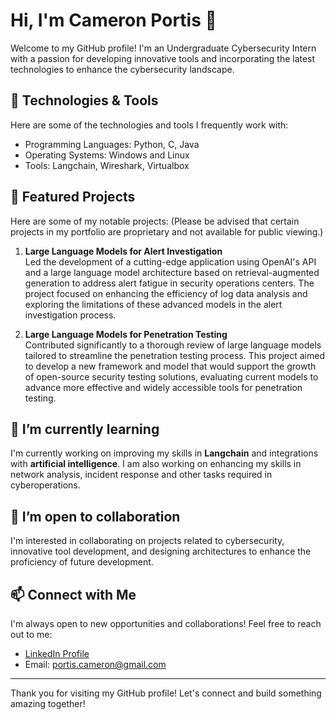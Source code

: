 # Hi, I'm Cameron Portis 👋

Welcome to my GitHub profile! I'm an Undergraduate Cybersecurity Intern with a passion for developing innovative tools and incorporating the latest technologies to enhance the cybersecurity landscape.

## 🔧 Technologies & Tools

Here are some of the technologies and tools I frequently work with:

- Programming Languages: Python, C, Java
- Operating Systems: Windows and Linux
- Tools: Langchain, Wireshark, Virtualbox

## 🌟 Featured Projects

Here are some of my notable projects:
(Please be advised that certain projects in my portfolio are proprietary and not available for public viewing.)

1. **Large Language Models for Alert Investigation**  
   Led the development of a cutting-edge application using OpenAI's API and a large language model architecture based on retrieval-augmented generation to address alert fatigue in security operations centers. The project focused on enhancing the efficiency of log data analysis and exploring the limitations of these advanced models in the alert investigation process.

2. **Large Language Models for Penetration Testing**  
   Contributed significantly to a thorough review of large language models tailored to streamline the penetration testing process. This project aimed to develop a new framework and model that would support the growth of open-source security testing solutions, evaluating current models to advance more effective and widely accessible tools for penetration testing.

## 🌱 I’m currently learning

I'm currently working on improving my skills in **Langchain** and integrations with **artificial intelligence**. I am also working on enhancing my skills in network analysis, incident response and other tasks required in cyberoperations.

## 🤝 I’m open to collaboration

I'm interested in collaborating on projects related to cybersecurity, innovative tool development, and designing architectures to enhance the proficiency of future development.

## 📫 Connect with Me

I'm always open to new opportunities and collaborations! Feel free to reach out to me:

- [LinkedIn Profile](https://www.linkedin.com/in/cameron-portis)
- Email: portis.cameron@gmail.com
---

Thank you for visiting my GitHub profile! Let's connect and build something amazing together!
